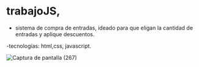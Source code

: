 # trabajoJS,
- sistema de compra de entradas, ideado para que eligan la cantidad de entradas y aplique descuentos.

-tecnologías: html,css, javascript. 

![Captura de pantalla (267)](https://github.com/alannieto07/trabajoJS/assets/110429020/48b31f76-8604-4cb2-88e7-37370707d405)
